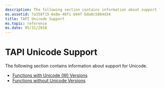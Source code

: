 ```yaml
---
description: The following section contains information about support for Unicode.
ms.assetid: 7a358f15-6e8e-40f1-b94f-bda8c5884d34
title: TAPI Unicode Support
ms.topic: reference
ms.date: 05/31/2018
---
```


# TAPI Unicode Support

The following section contains information about support for Unicode.

-   [Functions with Unicode (W) Versions](functions-with-unicode-w-versions.md)
-   [Functions without Unicode Versions](functions-without-unicode-versions.md)

 

 



